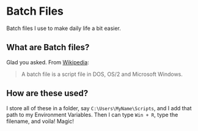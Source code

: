# Batch Files

Batch files I use to make daily life a bit easier.

## What are Batch files?

Glad you asked. From [Wikipedia](https://en.wikipedia.org/wiki/Batch_file):
> A batch file is a script file in DOS, OS/2 and Microsoft  Windows.

## How are these used?

I store all of these in a folder, say `C:\Users\MyName\Scripts`, and I add that path to my Environment Variables. Then I can type `Win + R`, type the filename, and voila! Magic!
